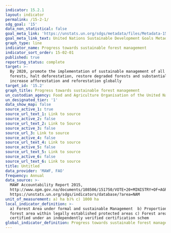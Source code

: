 ```yaml
---
indicator: 15.2.1
layout: indicator
permalink: /15-2-1/
sdg_goal: '15'
data_non_statistical: false
goal_meta_link: 'https://unstats.un.org/sdgs/metadata/files/Metadata-15-02-01.pdf '
goal_meta_link_text: United Nations Sustainable Development Goals Metadata (PDF 756 KB)
graph_type: line
indicator_name: Progress towards sustainable forest management
indicator_sort_order: 15-02-01
published: true
reporting_status: complete
target: >-
  By 2020, promote the implementation of sustainable management of all types of
  forests, halt deforestation, restore degraded forests and substantially
  increase afforestation and reforestation globally
target_id: '15.2'
graph_title: Progress towards sustainable forest management
un_custodian_agency: Food and Agriculture Organisation of the United Nations (FAO)
un_designated_tier: '1'
data_show_map: false
source_active_1: true
source_url_text_1: Link to source
source_active_2: false
source_url_text_2: Link to Source
source_active_3: false
source_url_3: Link to source
source_active_4: false
source_url_text_4: Link to source
source_active_5: false
source_url_text_5: Link to source
source_active_6: false
source_url_text_6: Link to source
title: Untitled
data_provider: 'MAWF, FAO'
frequency: Annual
data_source: >-
  MAWF Accountability Report 2015, 
  http://www.opm.gov.na/documents/108506/151750/VOTE+20+MINISTRY+OF+AGRICULTURE+WATER+AND+FORESTRY.pdf/eac0011c-efe2-4c15-8ed8-852b57f78bcf
  https://unstats.un.org/sdgs/indicators/database/?area=NAM
unit_of_measurement: a) ha b)% c) 1000 ha
local_indicator_definition: >-
  a) Forest Area under formal and sustainable Management  b) Proportion of
  forest area within legally established protected areas c) Forest area
  certified under an independently verified certification schem
global_indicator_definition: Progress towards sustainable forest management
---
```

